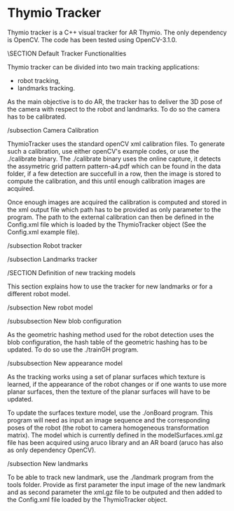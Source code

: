 # Thymio Tracker

Thymio tracker is a C++ visual tracker for AR Thymio.
The only dependency is OpenCV. The code has been tested using OpenCV-3.1.0.

\SECTION Default Tracker Functionalities

Thymio tracker can be divided into two main tracking applications:
 - robot tracking, 
 - landmarks tracking.

As the main objective is to do AR, the tracker has to deliver the 3D pose of 
the camera with respect to the robot and landmarks. To do so the camera has to
be calibrated.

/subsection Camera Calibration

ThymioTracker uses the standard openCV xml calibration files. To generate such
a calibration, use either openCV's example codes, or use the ./calibrate binary.
The ./calibrate binary uses the online capture, it detects the assymetric grid
pattern pattern-a4.pdf which can be found in the data folder, if a few detection
are succefull in a row, then the image is stored to compute the calibration, and
this until enough calibration images are acquired.

Once enough images are acquired the calibration is computed and stored in 
the xml output file which path has to be provided as only parameter to the program.
The path to the external calibration can then be defined in the Config.xml file
which is loaded by the ThymioTracker object (See the Config.xml example file).

/subsection Robot tracker




/subsection Landmarks tracker






/SECTION Definition of new tracking models

This section explains how to use the tracker for new landmarks or for a different
robot model.

/subsection New robot model

/subsubsection New blob configuration

As the geometric hashing method used for the robot detection uses the blob configuration,
the hash table of the geometric hashing has to be updated. To do so use the ./trainGH program.

/subsubsection New appearance model

As the tracking works using a set of planar surfaces which texture is learned, if the appearance
of the robot changes or if one wants to use more planar surfaces, then the texture of the planar
surfaces will have to be updated.

To update the surfaces texture model, use the ./onBoard program. This program will need as input 
an image sequence and the corresponding poses of the robot (the robot to camera homogeneous 
transformation matrix). The model which is currently defined in the modelSurfaces.xml.gz file
has been acquired using aruco library and an AR board (aruco has also as only dependency OpenCV).

/subsection New landmarks

To be able to track new landmark, use the ./landmark program from the tools folder.
Provide as first parameter the input image of the new landmark and as second parameter
the xml.gz file to be outputed and then added to the Config.xml file loaded by the 
ThymioTracker object.






